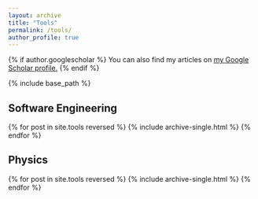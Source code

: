 ```yaml
---
layout: archive
title: "Tools"
permalink: /tools/
author_profile: true
---
```


{% if author.googlescholar %}
You can also find my articles on <u><a href="{{author.googlescholar}}">my Google Scholar profile</a>.</u>
{% endif %}

{% include base_path %}

[comment]: <> (<p style="margin-bottom:-2px;">Red titles indicate <span style="color: #992017;"><b>published or accepted papers</b></span>,)

[comment]: <> (yellow titles indicate <span style="color: #c19131;"><b>preprints</b></span>.</p>)

<h2 >Software Engineering</h2>

{% for post in site.tools reversed %}
{% include archive-single.html %}
{% endfor %}

<h2 >Physics</h2>

{% for post in site.tools reversed %}
{% include archive-single.html %}
{% endfor %}